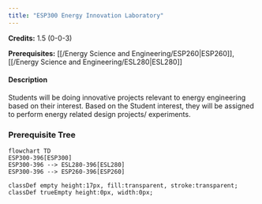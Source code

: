 ```yaml
---
title: "ESP300 Energy Innovation Laboratory"
---
```

**Credits:** 1.5 (0-0-3)

**Prerequisites:** [[/Energy Science and Engineering/ESP260|ESP260]], [[/Energy Science and Engineering/ESL280|ESL280]]

#### Description
Students will be doing innovative projects relevant to energy engineering based on their interest. Based on the Student interest, they will be assigned to perform energy related design projects/ experiments.

### Prerequisite Tree

```mermaid
flowchart TD
ESP300-396[ESP300]
ESP300-396 --> ESL280-396[ESL280]
ESP300-396 --> ESP260-396[ESP260]

classDef empty height:17px, fill:transparent, stroke:transparent;
classDef trueEmpty height:0px, width:0px;
```